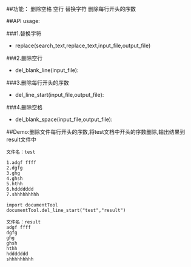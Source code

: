 ##功能：
删除空格 空行 替换字符  删除每行开头的序数

##API usage:

###1.替换字符

* replace(search_text,replace_text,input_file,output_file)

###2.删除空行

* del_blank_line(input_file):

###3.删除每行开头的序数

* del_line_start(input_file,output_file):

###4.删除空格

* del_blank_space(input_file,output_file):
    
##Demo:删除文件每行开头的序数,将test文档中开头的序数删除,输出结果到result文件中

```
文件名：test

1.adgf ffff
2.dgfg
3.ghg
4.ghsh
5.hthh
6.hddddddd
7.shhhhhhhhh
```
```
import documentTool
documentTool.del_line_start("test","result")
```
```
文件名：result
adgf ffff
dgfg
ghg
ghsh
hthh
hddddddd
shhhhhhhhh
```
